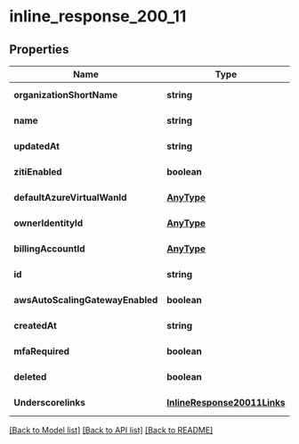 # inline_response_200_11

## Properties
Name | Type | Description | Notes
------------ | ------------- | ------------- | -------------
**organizationShortName** | **string** |  | [default to null]
**name** | **string** |  | [default to null]
**updatedAt** | **string** |  | [default to null]
**zitiEnabled** | **boolean** |  | [default to null]
**defaultAzureVirtualWanId** | [**AnyType**](.md) |  | [default to null]
**ownerIdentityId** | [**AnyType**](.md) |  | [default to null]
**billingAccountId** | [**AnyType**](.md) |  | [default to null]
**id** | **string** |  | [default to null]
**awsAutoScalingGatewayEnabled** | **boolean** |  | [default to null]
**createdAt** | **string** |  | [default to null]
**mfaRequired** | **boolean** |  | [default to null]
**deleted** | **boolean** |  | [default to null]
**Underscorelinks** | [**InlineResponse20011Links**](InlineResponse20011Links.md) |  | [default to null]

[[Back to Model list]](../README.md#documentation-for-models) [[Back to API list]](../README.md#documentation-for-api-endpoints) [[Back to README]](../README.md)


